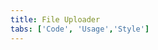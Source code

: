 ```yaml
---
title: File Uploader
tabs: ['Code', 'Usage','Style']
---
```






<component
    name="File uploader"
    component="file-uploader"
    variation="file-uploader"
    experimental="true"
    hasReactVersion="true"
    >
</ComponentCode>
<ComponentDocs component="file-uploader" experimental="true"></ComponentDocs>
